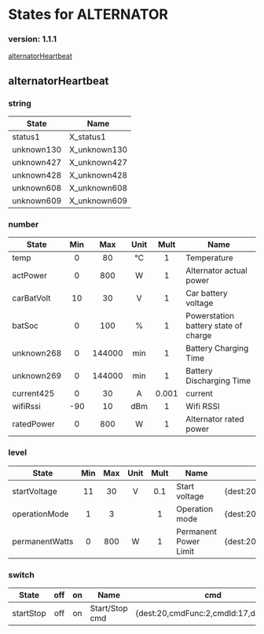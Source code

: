 # States for  ALTERNATOR
### version: 1.1.1

[alternatorHeartbeat](#alternatorHeartbeat)



## alternatorHeartbeat

### string

| State  |  Name |
|----------|------|
|status1| X_status1 |
|unknown130| X_unknown130 |
|unknown427| X_unknown427 |
|unknown428| X_unknown428 |
|unknown608| X_unknown608 |
|unknown609| X_unknown609 |

### number
| State  |      Min     |      Max     |  Unit |  Mult |  Name |
|----------|:-------------:|:-------------:|:------:|:-----:|-----|
|temp|0 | 80 | °C | 1 |  Temperature |
|actPower|0 | 800 | W | 1 |  Alternator actual power |
|carBatVolt|10 | 30 | V | 1 |  Car battery voltage |
|batSoc|0 | 100 | % | 1 |  Powerstation battery state of charge |
|unknown268|0 | 144000 | min | 1 |  Battery Charging Time |
|unknown269|0 | 144000 | min | 1 |  Battery Discharging Time |
|current425|0 | 30 | A | 0.001 |  current |
|wifiRssi|-90 | 10 | dBm | 1 |  Wifi RSSI |
|ratedPower|0 | 800 | W | 1 |  Alternator rated power |


### level

| State  |      Min     |     Max     |  Unit |  Mult |  Name |  cmd |
|----------|:-------------:|:-------------:|:------:|:-----:|-----|------|
|startVoltage| 11 | 30 | V | 0.1 |  Start voltage | {dest:20,cmdFunc:2,cmdId:17,dataLen:6} |
|operationMode| 1 | 3 |  | 1 |  Operation mode | {dest:20,cmdFunc:2,cmdId:17,dataLen:6} |
|permanentWatts| 0 | 800 | W | 1 |  Permanent Power Limit | {dest:20,cmdFunc:2,cmdId:17,dataLen:6} |

### switch

| State  |      off    |  on |  Name |  cmd |
|----------|:-------------:|:------:|------|------|
|startStop| off | on | Start/Stop cmd | {dest:20,cmdFunc:2,cmdId:17,dataLen:6} |

